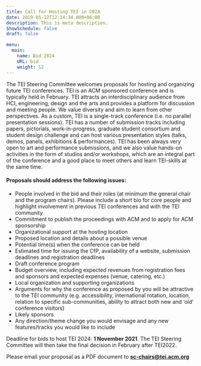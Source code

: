 ```yaml
---
title: Call for Hosting TEI in 2024
date: 2019-05-12T12:14:34.000+06:00
description: This is meta description.
ShowSchedule: false
draft: false

menu:
  main:
    name: Bid 2024
    URL: bid
    weight: 12
---
```


The TEI Steering Committee welcomes proposals for hosting and organizing future TEI conferences. TEI is an ACM sponsored conference and is typically held in February. TEI attracts an interdisciplinary audience from HCI, engineering, design and the arts and provides a platform for discussion and meeting people. We value diversity and aim to learn from other perspectives. As a custom, TEI is a single-track conference (i.e. no parallel presentation sessions). TEI has a number of submission tracks including papers, pictorials, work-in-progress, graduate student consortium and student design challenge and can host various presentation styles (talks, demos, panels, exhibitions & performances). TEI has been always very open to art and performance submissions, and we also value hands-on activities in the form of studios and/or workshops, which are an integral part of the conference and a good place to meet others and learn TEI-skills at the same time.

#### Proposals should address the following issues:

- People involved in the bid and their roles (at minimum the general chair and the program chairs). Please include a short bio for core people and highlight involvement in previous TEI conferences and with the TEI community
- Commitment to publish the proceedings with ACM and to apply for ACM sponsorship
- Organizational support at the hosting location
- Proposed location and details about a possible venue
- Potential time(s) when the conference can be held
- Estimated time for issuing the CfP, availability of a website, submission deadlines and registration deadlines
- Draft conference program
- Budget overview, including expected revenues from registration fees and sponsors and expected expenses (venue, catering, etc.)
- Local organization and supporting organizations
- Arguments for why the conference as proposed by you will be attractive to the TEI community (e.g. accessibility, international rotation, location, relation to specific sub-communities, ability to attract both new and ‘old’ conference visitors)
- Likely sponsors
- Any direction/theme change you would envisage and any new features/tracks you would like to include

Deadline for bids to host TEI 2024: **1 November 2021**. The TEI Steering Committee will then take the final decision in February after TEI2022.

Please email your proposal as a PDF document to **<sc-chairs@tei.acm.org>**
